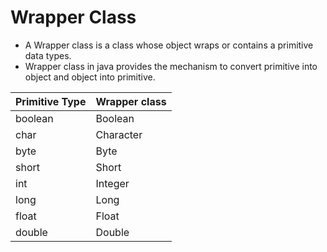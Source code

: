 
# Wrapper Class

- A Wrapper class is a class whose object wraps or contains a primitive data types.
- Wrapper class in java provides the mechanism to convert primitive into object and object into primitive.

|Primitive Type|	Wrapper class|
|--------------|-----------------|
|boolean|	Boolean|
|char|	Character|
|byte|	Byte|
|short|	Short|
|int	|Integer|
|long	|Long|
|float	|Float|
|double|	Double|